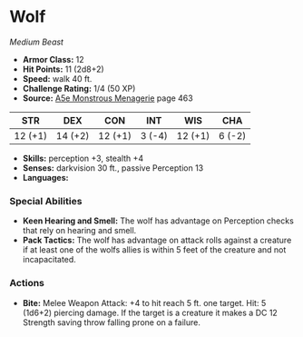 # Wolf

*Medium* *Beast*

- **Armor Class:** 12
- **Hit Points:** 11 (2d8+2)
- **Speed:** walk 40 ft.
- **Challenge Rating:** 1/4 (50 XP)
- **Source:** [A5e Monstrous Menagerie](https://enpublishingrpg.com/products/level-up-monstrous-menagerie-a5e) page 463

| STR | DEX | CON | INT | WIS | CHA |
| --- | --- | --- | --- | --- | --- |
| 12 (+1) | 14 (+2) | 12 (+1) | 3 (-4) | 12 (+1) | 6 (-2) |

- **Skills:** perception +3, stealth +4
- **Senses:** darkvision 30 ft., passive Perception 13
- **Languages:** 

### Special Abilities

- **Keen Hearing and Smell:** The wolf has advantage on Perception checks that rely on hearing and smell.
- **Pack Tactics:** The wolf has advantage on attack rolls against a creature if at least one of the wolfs allies is within 5 feet of the creature and not incapacitated.

### Actions

- **Bite:** Melee Weapon Attack: +4 to hit  reach 5 ft.  one target. Hit: 5 (1d6+2) piercing damage. If the target is a creature  it makes a DC 12 Strength saving throw  falling prone on a failure.


